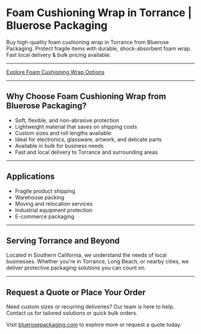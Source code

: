 # Foam Cushioning Wrap in Torrance | Bluerose Packaging

Buy high-quality foam cushioning wrap in Torrance from Bluerose Packaging. Protect fragile items with durable, shock-absorbent foam wrap. Fast local delivery &amp; bulk pricing available.

---

[Explore Foam Cushioning Wrap Options](https://www.bluerosepackaging.com/product-category/stock-products/foam-cushioning-wrap/)

---

## Why Choose Foam Cushioning Wrap from Bluerose Packaging?

- Soft, flexible, and non-abrasive protection  
- Lightweight material that saves on shipping costs  
- Custom sizes and roll lengths available  
- Ideal for electronics, glassware, artwork, and delicate parts  
- Available in bulk for business needs  
- Fast and local delivery to Torrance and surrounding areas

---

## Applications

- Fragile product shipping  
- Warehouse packing  
- Moving and relocation services  
- Industrial equipment protection  
- E-commerce packaging  

---

## Serving Torrance and Beyond

Located in Southern California, we understand the needs of local businesses. Whether you're in Torrance, Long Beach, or nearby cities, we deliver protective packaging solutions you can count on.

---

## Request a Quote or Place Your Order

Need custom sizes or recurring deliveries? Our team is here to help. Contact us for tailored solutions or quick bulk orders.

Visit [bluerosepackaging.com](https://www.bluerosepackaging.com) to explore more or request a quote today.

